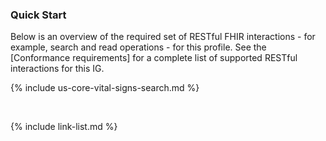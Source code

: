 
### Quick Start
Below is an overview of the required set of RESTful FHIR interactions - for example, search and read operations - for this profile. See the [Conformance requirements] for a complete list of supported RESTful interactions for this IG.

{% include us-core-vital-signs-search.md %}

<br />

{% include link-list.md %}

